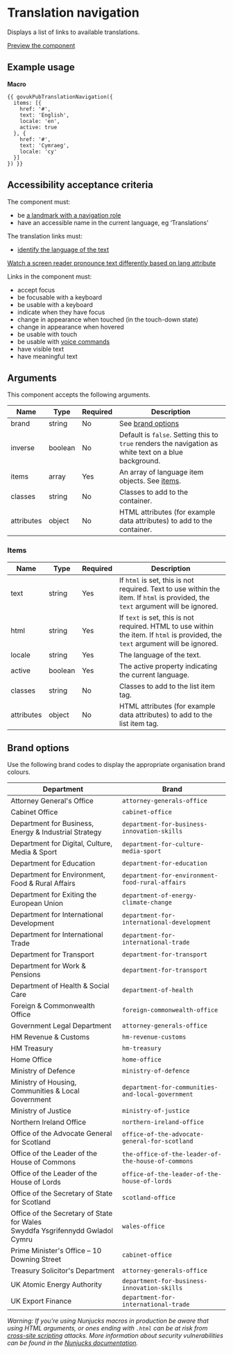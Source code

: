 # Translation navigation

Displays a list of links to available translations.

[Preview the component](https://govuk-publishing-frontend.herokuapp.com/components/translation-navigation/)

## Example usage

**Macro**
```
{{ govukPubTranslationNavigation({
  items: [{
    href: '#',
    text: 'English',
    locale: 'en',
    active: true
  }, {
    href: '#',
    text: 'Cymraeg',
    locale: 'cy'
  }]
}) }}
```

## Accessibility acceptance criteria

The component must:

- be [a landmark with a navigation role](https://accessibility.blog.gov.uk/2016/05/27/using-navigation-landmarks/)
- have an accessible name in the current language, eg ‘Translations’

The translation links must:

- [identify the language of the text](https://www.w3.org/TR/UNDERSTANDING-WCAG20/meaning-other-lang-id.html#meaning-other-lang-id-examples-head)

[Watch a screen reader pronounce text differently based on lang attribute](https://bit.ly/screenreaderpronunciation)

Links in the component must:

- accept focus
- be focusable with a keyboard
- be usable with a keyboard
- indicate when they have focus
- change in appearance when touched (in the touch-down state)
- change in appearance when hovered
- be usable with touch
- be usable with [voice commands](https://www.w3.org/WAI/perspectives/voice.html)
- have visible text
- have meaningful text

## Arguments

This component accepts the following arguments.

|Name|Type|Required|Description|
|---|---|---|---|
|brand|string|No|See [brand options](#brand-options)|
|inverse|boolean|No|Default is `false`. Setting this to `true` renders the navigation as white text on a blue background.|
|items|array|Yes|An array of language item objects. See [items](#items).|
|classes|string|No|Classes to add to the container.|
|attributes|object|No|HTML attributes (for example data attributes) to add to the container.|

### Items

|Name|Type|Required|Description|
|---|---|---|---|
|text|string|Yes|If `html` is set, this is not required. Text to use within the item. If `html` is provided, the `text` argument will be ignored.|
|html|string|Yes|If `text` is set, this is not required. HTML to use within the item. If `html` is provided, the `text` argument will be ignored.|
|locale|string|Yes|The language of the text.|
|active|boolean|Yes|The active property indicating the current language.|
|classes|string|No|Classes to add to the list item tag.|
|attributes|object|No|HTML attributes (for example data attributes) to add to the list item tag.|

## Brand options

Use the following brand codes to display the appropriate organisation brand colours.

|Department|Brand|
|---|---|
|Attorney General's Office|`attorney-generals-office`|
|Cabinet Office|`cabinet-office`|
|Department for Business, Energy & Industrial Strategy|`department-for-business-innovation-skills`|
|Department for Digital, Culture, Media & Sport|`department-for-culture-media-sport`|
|Department for Education|`department-for-education`|
|Department for Environment, Food & Rural Affairs|`department-for-environment-food-rural-affairs`|
|Department for Exiting the European Union|`department-of-energy-climate-change`|
|Department for International Development|`department-for-international-development`|
|Department for International Trade|`department-for-international-trade`|
|Department for Transport|`department-for-transport`|
|Department for Work & Pensions|`department-for-transport`|
|Department of Health & Social Care|`department-of-health`|
|Foreign & Commonwealth Office|`foreign-commonwealth-office`|
|Government Legal Department|`attorney-generals-office`|
|HM Revenue & Customs|`hm-revenue-customs`|
|HM Treasury|`hm-treasury`|
|Home Office|`home-office`|
|Ministry of Defence|`ministry-of-defence`|
|Ministry of Housing, Communities & Local Government|`department-for-communities-and-local-government`|
|Ministry of Justice|`ministry-of-justice`|
|Northern Ireland Office|`northern-ireland-office`|
|Office of the Advocate General for Scotland|`office-of-the-advocate-general-for-scotland`|
|Office of the Leader of the House of Commons|`the-office-of-the-leader-of-the-house-of-commons`|
|Office of the Leader of the House of Lords|`office-of-the-leader-of-the-house-of-lords`|
|Office of the Secretary of State for Scotland|`scotland-office`|
|Office of the Secretary of State for Wales<br>Swyddfa Ysgrifennydd Gwladol Cymru|`wales-office`|
|Prime Minister's Office – 10 Downing Street|`cabinet-office`|
|Treasury Solicitor's Department|`attorney-generals-office`|
|UK Atomic Energy Authority|`department-for-business-innovation-skills`|
|UK Export Finance|`department-for-international-trade`|

*Warning: If you’re using Nunjucks macros in production be aware that using HTML arguments, or ones ending with `.html` can be at risk from [cross-site scripting](https://en.wikipedia.org/wiki/Cross-site_scripting) attacks. More information about security vulnerabilities can be found in the [Nunjucks documentation](https://mozilla.github.io/nunjucks/api.html#user-defined-templates-warning).*
